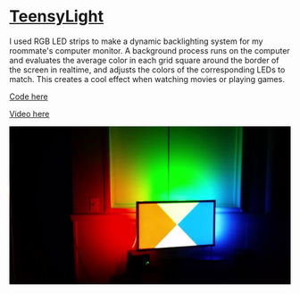 # [TeensyLight](teensy-light.md)

I used RGB LED strips to make a dynamic backlighting system for my roommate's computer monitor. A background process runs on the computer and evaluates the average color in each grid square around the border of the screen in realtime, and adjusts the colors of the corresponding LEDs to match. This creates a cool effect when watching movies or playing games.

[Code here](https://github.com/CalculatorSP/TeensyLight)

[Video here](https://www.youtube.com/watch?v=7MaTTZratJc)

[![](images/teensy-light/1.png)](https://www.youtube.com/watch?v=7MaTTZratJc)
